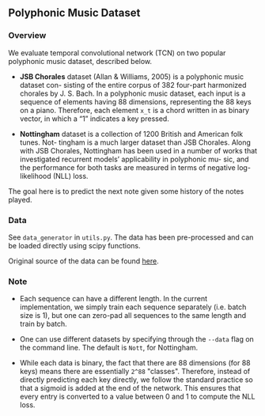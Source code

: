 ## Polyphonic Music Dataset

### Overview

We evaluate temporal convolutional network (TCN) on two popular polyphonic music dataset, described below.

- **JSB Chorales** dataset (Allan & Williams, 2005) is a polyphonic music dataset con-
sisting of the entire corpus of 382 four-part harmonized chorales by J. S. Bach. In a polyphonic
music dataset, each input is a sequence of elements having 88 dimensions, representing the 88 keys
on a piano. Therefore, each element `x_t` is a chord written in as binary vector, in which a “1” indicates
a key pressed.

- **Nottingham** dataset is a collection of 1200 British and American folk tunes. Not-
tingham is a much larger dataset than JSB Chorales. Along with JSB Chorales, Nottingham has
been used in a number of works that investigated recurrent models’ applicability in polyphonic mu-
sic, and the performance for both tasks are measured in terms
of negative log-likelihood (NLL) loss.

The goal here is to predict the next note given some history of the notes played.

### Data

See `data_generator` in `utils.py`. The data has been pre-processed and can be loaded directly using 
scipy functions.

Original source of the data can be found [here](http://www-etud.iro.umontreal.ca/~boulanni/icml2012).

### Note

- Each sequence can have a different length. In the current implementation, we simply train each
sequence separately (i.e. batch size is 1), but one can zero-pad all sequences to the same length
and train by batch.

- One can use different datasets by specifying through the `--data` flag on the command line. The
default is `Nott`, for Nottingham.

- While each data is binary, the fact that there are 88 dimensions (for 88 keys) means there are
essentially `2^88` "classes". Therefore, instead of directly predicting each key directly, we
follow the standard practice so that a sigmoid is added at the end of the network. This ensures
that every entry is converted to a value between 0 and 1 to compute the NLL loss.


